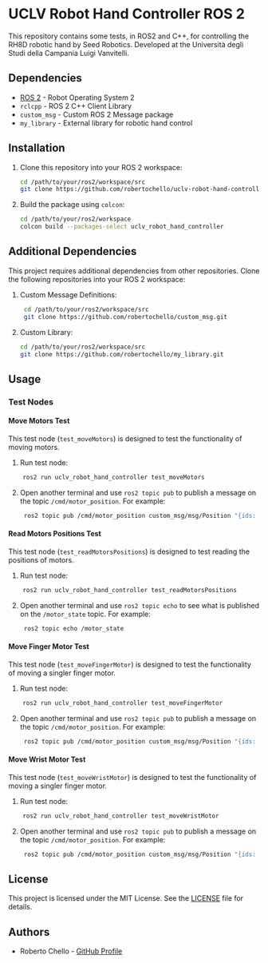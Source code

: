 # UCLV Robot Hand Controller ROS 2


This repository contains some tests, in ROS2 and C++, for controlling the RH8D robotic hand by Seed Robotics. Developed at the Università degli Studi della Campania Luigi Vanvitelli.

## Dependencies

- [ROS 2](https://index.ros.org/doc/ros2/) - Robot Operating System 2
- `rclcpp` - ROS 2 C++ Client Library
- `custom_msg` - Custom ROS 2 Message package
- `my_library` - External library for robotic hand control

## Installation

1. Clone this repository into your ROS 2 workspace:
   ```bash
   cd /path/to/your/ros2/workspace/src
   git clone https://github.com/robertochello/uclv-robot-hand-controller-ros2.git
   ```
2. Build the package using `colcon`:
    ```bash
    cd /path/to/your/ros2/workspace
    colcon build --packages-select uclv_robot_hand_controller
    ```
## Additional Dependencies

This project requires additional dependencies from other repositories. Clone the following repositories into your ROS 2 workspace:

1. Custom Message Definitions:
   ```bash
    cd /path/to/your/ros2/workspace/src
    git clone https://github.com/robertochello/custom_msg.git
    ```
2. Custom Library:
    ```bash
    cd /path/to/your/ros2/workspace/src
    git clone https://github.com/robertochello/my_library.git
    ```

## Usage

### Test Nodes

#### Move Motors Test

This test node (`test_moveMotors`) is designed to test the functionality of moving motors.

1. Run test node:
```bash
    ros2 run uclv_robot_hand_controller test_moveMotors
```
2. Open another terminal and use `ros2 topic pub` to publish a message on the topic `/cmd/motor_position`. For example:
   ```bash
    ros2 topic pub /cmd/motor_position custom_msg/msg/Position "{ids: [36, 37], positions: [1000, 1000]}"
   ```

#### Read Motors Positions Test

This test node (`test_readMotorsPositions`) is designed to test reading the positions of motors.
1. Run test node:
```bash
    ros2 run uclv_robot_hand_controller test_readMotorsPositions
```
2. Open another terminal and use `ros2 topic echo` to see what is published on the `/motor_state` topic. For example:
   ```bash
    ros2 topic echo /motor_state
   ```

#### Move Finger Motor Test

This test node (`test_moveFingerMotor`) is designed to test the functionality of moving a singler finger motor.
1. Run test node:
```bash
    ros2 run uclv_robot_hand_controller test_moveFingerMotor
```
2. Open another terminal and use `ros2 topic pub` to publish a message on the topic `/cmd/motor_position`. For example:
   ```bash
    ros2 topic pub /cmd/motor_position custom_msg/msg/Position "{ids: [36], positions: [1000]}"
   ```


#### Move Wrist Motor Test

This test node (`test_moveWristMotor`) is designed to test the functionality of moving a singler finger motor.
1. Run test node:
```bash
    ros2 run uclv_robot_hand_controller test_moveWristMotor
```
2. Open another terminal and use `ros2 topic pub` to publish a message on the topic `/cmd/motor_position`. For example:
   ```bash
    ros2 topic pub /cmd/motor_position custom_msg/msg/Position "{ids: [31], positions: [1000]}"
   ```

## License

This project is licensed under the MIT License. See the [LICENSE](LICENSE) file for details.

## Authors

- Roberto Chello - [GitHub Profile](https://github.com/robertochello)
